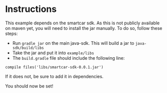 # Instructions

This example depends on the smartcar sdk. As this is not publicly available on maven yet,
you will need to install the jar manually. To do so, follow these steps:

* Run `gradle jar` on the main java-sdk. This will build a jar to `java-sdk/build/libs`
* Take the jar and put it into `example/libs`
* The `build.gradle` file should include the following line:
```
compile files('libs/smartcar-sdk-0.0.1.jar')
```
If it does not, be sure to add it in dependencies.

You should now be set!
